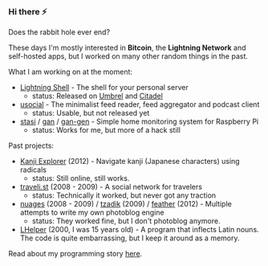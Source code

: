 ### Hi there ⚡

Does the rabbit hole ever end?

These days I'm mostly interested in **Bitcoin**, the **Lightning Network** and self-hosted apps, but I worked on many other random things in the past.

What I am working on at the moment:

* [Lightning Shell](https://github.com/ibz/lightning-shell) - The shell for your personal server
   * status: Released on [Umbrel](https://github.com/getumbrel) and [Citadel](https://github.com/runcitadel)
* [usocial](https://github.com/ibz/usocial) - The minimalist feed reader, feed aggregator and podcast client
   * status: Usable, but not released yet
* [stasi](https://github.com/ibz/stasi) / [gan](https://github.com/ibz/gan) / [gan-gen](https://github.com/ibz/gan-gen) - Simple home monitoring system for Raspberry Pi
   * status: Works for me, but more of a hack still

Past projects:

* [Kanji Explorer](https://github.com/ibz/kanjiexplorer.com) (2012) - Navigate kanji (Japanese characters) using radicals
   * status: Still online, still works.
* [traveli.st](https://github.com/ibz/travelist) (2008 - 2009) - A social network for travelers
   * status: Technically it worked, but never got any traction
* [nuages](https://github.com/ibz/nuages) (2008 - 2009) / [tzadik](https://github.com/ibz/tzadik) (2009) / [feather](https://github.com/ibz/feather) (2012) - Multiple attempts to write my own photoblog engine
   * status: They worked fine, but I don't photoblog anymore.
* [LHelper](https://github.com/ibz/LHelper) (2000, I was 15 years old) - A program that inflects Latin nouns. The code is quite embarrassing, but I keep it around as a memory.

Read about my programming story [here](https://ibz.me/programming/).
